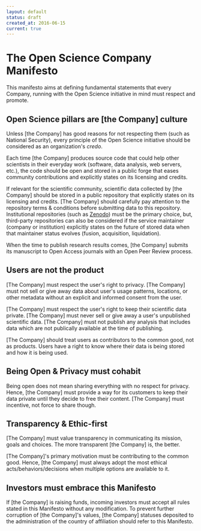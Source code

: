 ```yaml
---
layout: default
status: draft
created_at: 2016-06-15
current: true
---
```


The Open Science Company Manifesto
==================================

This manifesto aims at defining fundamental statements that every Company, running
with the Open Science initiative in mind must respect and promote.

## Open Science pillars are [the Company] culture

Unless [the Company] has good reasons for not respecting them (such as National
Security), every principle of the Open Science initiative should be considered
as an organization's *credo*.

Each time [the Company] produces source code that could help other scientists in
their everyday work (software, data analysis, web servers, etc.), the code
should be open and stored in a public forge that eases community contributions
and explicitly states on its licensing and credits.

If relevant for the scientific community, scientific data collected by [the
Company] should be stored in a public repository that explicitly states on its
licensing and credits. [The Company] should carefully pay attention to the
repository terms & conditions before submitting data to this repository.
Institutional repositories (such as [Zenodo](https://zenodo.org)) must be the
primary choice, but, third-party repositories can also be considered if the
service maintainer (company or institution) explicitly states on the future of
stored data when that maintainer status evolves (fusion, acquisition,
liquidation).

When the time to publish research results comes, [the Company] submits its
manuscript to Open Access journals with an Open Peer Review process.

## Users are not the product

[The Company] must respect the user's right to privacy. [The Company] must not 
sell or give away data about user's usage patterns, locations, or other metadata
without an explicit and informed consent from the user.

[The Company] must respect the user's right to keep their scientific data 
private. [The Company] must never sell or give away a user's unpublished
scientific data. [The Company] must not publish any analysis that 
includes data which are not publically available at the time of publishing.

[The Company] should treat users as contributors to the common good, not 
as products. Users have a right to know where their data is being stored 
and how it is being used.

## Being Open & Privacy must cohabit

Being open does not mean sharing everything with no respect for privacy. Hence,
[the Company] must provide a way for its customers to keep their data private
until they decide to free their content. [The Company] must incentive, not force
to share though.

## Transparency & Ethic-first

[The Company] must value transparency in communicating its mission, goals and
choices. The more transparent [the Company] is, the better.

[The Company]'s primary motivation must be contributing to the common good.
Hence, [the Company] must always adopt the most ethical acts/behaviors/decisions
when multiple options are available to it.

## Investors must embrace this Manifesto

If [the Company] is raising funds, incoming investors must accept all rules
stated in this Manifesto without any modification. To prevent further corruption
of [the Company]'s values, [the Company] statuses deposited to the administration of
the country of affiliation should refer to this Manifesto.
